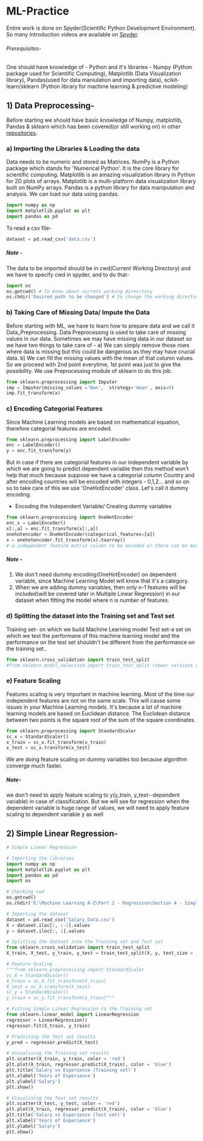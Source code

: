 # ML-Practice

Entire work is done on Spyder(Scientific Python Development Environment). So many Introduction videos are available on [Spyder](https://www.youtube.com/results?search_query=spyder+introduction). 

###### Prerequisites-
One should have knowledge of - Python and it's libraries - Numpy (Python package used for Scientific Computing), Matplotlib (Data Visualization library), Pandas(used for data maniulation and importing data), scikit-learn/sklearn (Python library for machine learning & predictive modeling)

## 1) Data Preprocessing-
Before starting we should have basic knowledge of Numpy, matplotlib, Pandas & sklearn which has been covered(or still working on) in other [repositories](https://github.com/nitinkhatri749).



### a) Importing the Libraries & Loading the data

Data needs to be numeric and stored as Matrices. NumPy is a Python package which stands for 'Numerical Python'. It is the core library for scientific computing. Matplotlib is an amazing visualization library in Python for 2D plots of arrays. Matplotlib is a multi-platform data visualization library built on NumPy arrays. Pandas is a python library for data manipulation and analysis. We can load our data using pandas.

```python
import numpy as np
import matplotlib.pyplot as plt
import pandas as pd
```
To read a csv file-
```python
dataset = pd.read_csv('data.csv')
```
##### Note - 
The data to be imported should be in cwd(Current Working Directory) and we have to specify cwd in spyder, and to do that-

```python
import os
os.getcwd() # To know about current working direcctory
os.chdir('Desired path to be changed') # to change the working directory
```


### b) Taking Care of Missing Data/ Impute the Data

Before starting with ML, we have to learn how to prepare data and we call it Data_Preprocessing.
Data Preprocessing is used to take care of missing values in our data. 
Sometimes we may have missing data in our dataset so we have two things to take care of -
a) We can simply remove those rows where data is missing but this could be dangerous as they may have crucial data.
b) We can fill the missing values with the mean of that column values.
So we proceed with 2nd point everytime, 1st point was just to give the possibility.
We use Preprocessing module of sklearn to do this job.

```python
from sklearn.preprocessing import Imputer  
imp = Imputer(missing_values ='Nan',  strategy='mean', axis=0)  
imp.fit_transform(x)
```


### c) Encoding Categorial Features

Since Machine Learning models are based on mathematical equation, therefore categorial features are encoded.

```python
from sklearn.preprocessing import LabelEncoder
enc = LabelEncoder()
y = enc.fit_transform(y)
```
But in case if there are categorial features in our independent variable by which we are going to predict dependent variable then this method won't help that much because suppose we have a categorial column Country and after encoding countries will be encoded with integers - 0,1,2... and so on so to take care of this we use 'OneHotEncoder' class. Let's call it dummy encoding.

* Encoding the Independent Variable/ Creating dummy variables
```python
from sklearn.preprocessing import OneHotEncoder
enc_x = LabelEncoder()
x[:,a] = enc.fit_transform(x[:,a]) 
onehotencoder = OneHotEncoder(categorical_features=[a])
x = onehotencoder.fit_transform(x).toarray()
# a-independent feature matrix column to be encoded or there can be more than 1 column
```
##### Note -
1) We don't need dummy encoding(OneHotEncoder) on dependent variable, since Machine Learning Model will know that it's a category.
2) When we are adding dummy variables, then only n-1 features will be included(will be covered later in Multiple Linear Regression) in our dataset when fitting the model where n is number of features.



### d) Splitting the dataset into the Training set and Test set

Training set- on which we build Machine Learning model
Test set-a set on which we test the performane of this machine learning model 
and the performance on the test set shouldn't be different from the performance on the training set..
```python
from sklearn.cross_validation import train_test_split
#from sklearn.model_selection import train_test_split (newer versions of anaconda)
```


### e) Feature Scaling

Features scaling is very important in machine learning. Most of the time our independent features are not on the same scale. This will cause some issues in your Machine Learning models. It's because a lot of machine learning models are based on Euclidean distance. The Euclidean distance between two points is the square root of the sum of the square coordinates.

```python
from sklearn.preprocessing import StandardScaler
sc_x = StandardScaler()
x_train = sc_x.fit_transform(x_train)
x_test = sc_x.transform(x_test)
```
We are doing feature scaling on dummy variables too because algorithm converge much faster.

##### Note-
we don't need to apply feature scaling to y(y_train, y_test--dependent variable) in case of classification.
But we will see for regression when the dependent variable is huge range of values, we will need to apply feature scaling to dependent variable y as well



## 2) Simple Linear Regression- 
```python
# Simple Linear Regression

# Importing the libraries
import numpy as np
import matplotlib.pyplot as plt
import pandas as pd
import os

# Checking cwd
os.getcwd()
os.chdir('E:\Machine Learning A-Z\Part 2 - Regression\Section 4 - Simple Linear Regression')

# Importing the dataset
dataset = pd.read_csv('Salary_Data.csv')
X = dataset.iloc[:, :-1].values
y = dataset.iloc[:, 1].values

# Splitting the dataset into the Training set and Test set
from sklearn.cross_validation import train_test_split
X_train, X_test, y_train, y_test = train_test_split(X, y, test_size = 1/3, random_state = 0)

# Feature Scaling
"""from sklearn.preprocessing import StandardScaler
sc_X = StandardScaler()
X_train = sc_X.fit_transform(X_train)
X_test = sc_X.transform(X_test)
sc_y = StandardScaler()
y_train = sc_y.fit_transform(y_train)"""

# Fitting Simple Linear Regression to the Training set
from sklearn.linear_model import LinearRegression
regressor = LinearRegression()
regressor.fit(X_train, y_train)

# Predicting the Test set results
y_pred = regressor.predict(X_test)

# Visualising the Training set results
plt.scatter(X_train, y_train, color = 'red')
plt.plot(X_train, regressor.predict(X_train), color = 'blue')
plt.title('Salary vs Experience (Training set)')
plt.xlabel('Years of Experience')
plt.ylabel('Salary')
plt.show()

# Visualising the Test set results
plt.scatter(X_test, y_test, color = 'red')
plt.plot(X_train, regressor.predict(X_train), color = 'blue')
plt.title('Salary vs Experience (Test set)')
plt.xlabel('Years of Experience')
plt.ylabel('Salary')
plt.show()
```



